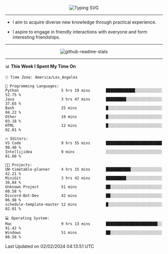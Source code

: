 <p align="center">
  <img src="https://readme-typing-svg.demolab.com?font=Fira+Code&weight=500&size=32&duration=2500&pause=1600&center=true&vCenter=true&random=false&width=1024&height=64&lines=Hi+there+%F0%9F%91%8B;I'm+delighted+you+could+make+it+here+%F0%9F%8E%89;I'm+Harry%2C+a+college+student+still+finding+my+way" alt="Typing SVG" />
</p>


---


- I aim to acquire diverse new knowledge through practical experience.

- I aspire to engage in friendly interactions with everyone and form interesting friendships.


---


<p align="center">
  <img src="https://github-readme-stats.vercel.app/api?username=Harry-Jing&show_icons=true" alt="github-readme-stats"/>
</p>


---

<!--START_SECTION:waka-->
📊 **This Week I Spent My Time On** 

```text
🕑︎ Time Zone: America/Los_Angeles

💬 Programming Languages: 
Python                   5 hrs 19 mins       █████████████░░░░░░░░░░░░   52.75 % 
Java                     3 hrs 47 mins       █████████░░░░░░░░░░░░░░░░   37.65 % 
Bash                     25 mins             █░░░░░░░░░░░░░░░░░░░░░░░░   04.22 % 
Other                    19 mins             █░░░░░░░░░░░░░░░░░░░░░░░░   03.18 % 
HTML                     12 mins             █░░░░░░░░░░░░░░░░░░░░░░░░   02.01 % 

🔥 Editors: 
VS Code                  9 hrs 55 mins       █████████████████████████   98.40 % 
Intellijidea             9 mins              ░░░░░░░░░░░░░░░░░░░░░░░░░   01.60 % 

🐱‍💻 Projects: 
UW-timetable-planner     4 hrs 15 mins       ███████████░░░░░░░░░░░░░░   42.21 % 
MiniGit                  3 hrs 42 mins       █████████░░░░░░░░░░░░░░░░   36.84 % 
Unknown Project          51 mins             ██░░░░░░░░░░░░░░░░░░░░░░░   08.58 % 
Discord-Bot-Dev          42 mins             ██░░░░░░░░░░░░░░░░░░░░░░░   06.98 % 
schedule-template-master 12 mins             █░░░░░░░░░░░░░░░░░░░░░░░░   02.01 % 

💻 Operating System: 
Mac                      9 hrs 13 mins       ███████████████████████░░   91.42 % 
Windows                  51 mins             ██░░░░░░░░░░░░░░░░░░░░░░░   08.58 % 
```


 Last Updated on 02/02/2024 04:13:51 UTC
<!--END_SECTION:waka-->
